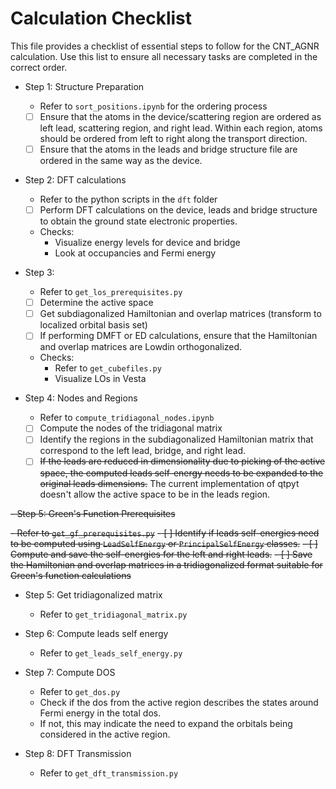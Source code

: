 # Calculation Checklist

This file provides a checklist of essential steps to follow for the CNT_AGNR calculation.
Use this list to ensure all necessary tasks are completed in the correct order.

- Step 1: Structure Preparation

  - Refer to `sort_positions.ipynb` for the ordering process
  - [ ] Ensure that the atoms in the device/scattering region are ordered as left lead, scattering region, and right lead. Within each region, atoms should be ordered from left to right along the transport direction.
  - [ ] Ensure that the atoms in the leads and bridge structure file are ordered in the same way as the device.

- Step 2: DFT calculations

  - Refer to the python scripts in the `dft` folder
  - [ ] Perform DFT calculations on the device, leads and bridge structure to obtain the ground state electronic properties.

  - Checks:
    - Visualize energy levels for device and bridge
    - Look at occupancies and Fermi energy

- Step 3:

  - Refer to `get_los_prerequisites.py`
  - [ ] Determine the active space
  - [ ] Get subdiagonalized Hamiltonian and overlap matrices (transform to localized orbital basis set)
  - [ ] If performing DMFT or ED calculations, ensure that the Hamiltonian and overlap matrices are Lowdin orthogonalized.

  - Checks:
    - Refer to `get_cubefiles.py`
    - Visualize LOs in Vesta

- Step 4: Nodes and Regions

  - Refer to `compute_tridiagonal_nodes.ipynb`
  - [ ] Compute the nodes of the tridiagonal matrix
  - [ ] Identify the regions in the subdiagonalized Hamiltonian matrix that correspond to the left lead, bridge, and right lead.
  - [ ] ~~If the leads are reduced in dimensionality due to picking of the active space, the computed leads self-energy needs to be expanded to the original leads dimensions.~~ The current implementation of qtpyt doesn't allow the active space to be in the leads region.

<del> - Step 5: Green's Function Prerequisites </del>

<del>  - Refer to `get_gf_prerequisites.py`</del>
<del>  - [ ] Identify if leads self-energies need to be computed using `LeadSelfEnergy` or `PrincipalSelfEnergy` classes.</del>
<del>  - [ ] Compute and save the self-energies for the left and right leads.</del>
<del>  - [ ] Save the Hamiltonian and overlap matrices in a tridiagonalized format suitable for Green's function calculations</del>

- Step 5: Get tridiagonalized matrix

  - Refer to `get_tridiagonal_matrix.py`

- Step 6: Compute leads self energy

  - Refer to `get_leads_self_energy.py`

- Step 7: Compute DOS

  - Refer to `get_dos.py`
  - Check if the dos from the active region describes the states around Fermi energy in the total dos.
  - If not, this may indicate the need to expand the orbitals being considered in the active region.


- Step 8: DFT Transmission
  - Refer to `get_dft_transmission.py`

<!-- - [ ] Compare and contrast DOS or orbitals or energies with and without lowdin orthogonalization
  - [ ] Analyze if Lowdin orthogonalization changes the DOS or orbitals significantly. -->
